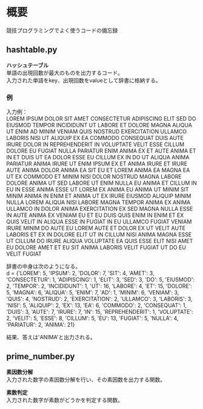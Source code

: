 # 概要
競技プログラミングでよく使うコードの備忘録  

## hashtable.py
**ハッシュテーブル**  
単語の出現回数が最大のものを出力するコード。  
入力された単語をkey、出現回数をvalueとして辞書に格納する。  
  
### 例
入力例：  
LOREM IPSUM DOLOR SIT AMET CONSECTETUR ADIPISCING ELIT SED DO EIUSMOD TEMPOR INCIDIDUNT UT LABORE ET DOLORE MAGNA ALIQUA UT ENIM AD MINIM VENIAM QUIS NOSTRUD EXERCITATION ULLAMCO LABORIS NISI UT ALIQUIP EX EA COMMODO CONSEQUAT DUIS AUTE IRURE DOLOR IN REPREHENDERIT IN VOLUPTATE VELIT ESSE CILLUM DOLORE EU FUGIAT NULLA PARIATUR ENIM ANIMA EX ET AUTE ANIMA ET IN ET DUIS UT EA DOLOR ESSE EU CILLUM EX IN DO UT ALIQUA ANIMA PARIATUR ANIMA IRURE UT ENIM IPSUM EX ET ANIMA IRURE ET IRURE AUTE ANIMA DOLOR ANIMA EA SIT EU ET LOREM ANIMA EA MAGNA EA UT EX COMMODO ET MINIM NISI DOLOR NOSTRUD MAGNA LABORE DOLORE ANIMA UT SED LABORE UT ENIM NULLA EU ANIMA ET CILLUM IN EU IN ESSE ANIMA ESSE UT LOREM EX ANIMA EU ANIMA UT MINIM SIT MINIM ANIMA IN ENIM ET ANIMA UT EX IRURE EIUSMOD ALIQUIP MINIM NULLA LOREM ALIQUA NISI LABORE MAGNA TEMPOR ANIMA EX ANIMA ULLAMCO IN DOLOR ANIMA EXERCITATION EX SED MAGNA NULLA ESSE IN AUTE ANIMA EX VENIAM EU ET EU DUIS QUIS ENIM IN ENIM ET EX QUIS VELIT IN ALIQUA ESSE IN FUGIAT IN EU ULLAMCO FUGIAT VENIAM IRURE MINIM DO AUTE EU LOREM AUTE ET DOLOR EX UT VELIT AUTE LABORIS ET EX IN DOLORE ELIT UT IN CILLUM NISI ANIMA MAGNA ESSE UT CILLUM DO IRURE ALIQUA VOLUPTATE EA QUIS ESSE ELIT NISI AMET EU DOLORE AMET ET EU SIT ANIMA LABORIS VELIT FUGIAT UT DO EU VELIT FUGIAT  
  
辞書の中身は次のようになる。  
d = {'LOREM': 5, 'IPSUM': 2, 'DOLOR': 7, 'SIT': 4, 'AMET': 3, 'CONSECTETUR': 1, 'ADIPISCING': 1, 'ELIT': 3, 'SED': 3, 'DO': 5, 'EIUSMOD': 2, 'TEMPOR': 2, 'INCIDIDUNT': 1, 'UT': 16, 'LABORE': 4, 'ET': 15, 'DOLORE': 5, 'MAGNA': 6, 'ALIQUA': 5, 'ENIM': 7, 'AD': 1, 'MINIM': 6, 'VENIAM': 3, 'QUIS': 4, 'NOSTRUD': 2, 'EXERCITATION': 2, 'ULLAMCO': 3, 'LABORIS': 3, 'NISI': 5, 'ALIQUIP': 2, 'EX': 13, 'EA': 6, 'COMMODO': 2, 'CONSEQUAT': 1, 'DUIS': 3, 'AUTE': 7, 'IRURE': 7, 'IN': 15, 'REPREHENDERIT': 1, 'VOLUPTATE': 2, 'VELIT': 5, 'ESSE': 8, 'CILLUM': 5, 'EU': 13, 'FUGIAT': 5, 'NULLA': 4, 'PARIATUR': 2, 'ANIMA': 21}  
  
結果、答えは'ANIMA'と出力される。  

## prime_number.py
**素因数分解**  
入力された数字の素因数分解を行い、その素因数を出力する関数。  

**素数判定**  
入力された数字が素数がどうかを判定する関数。